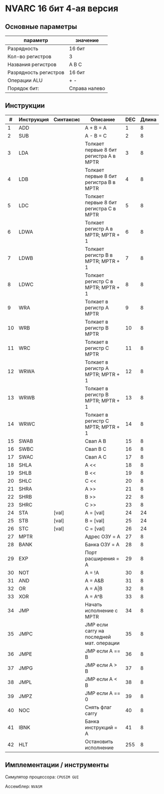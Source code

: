 # NVARC 16 бит 4-ая версия
## Основные параметры
параметр|значение
-|-
Разрядность|16 бит
Кол-во регистров|3
Названия регистров|A B C
Разрядность регистров|16 бит
Операции ALU|+ -
Порядок бит:|Справа налево

## Инструкции
| #  | Инструкция | Синтаксис | Описание                                  | DEC | Длина |
|----|------------|-----------|-------------------------------------------|-----|-------|
| 1  | ADD        |           | A + B = A                                 | 1   | 8     |
| 2  | SUB        |           | A - B = C                                 | 2   | 8     |
| 3  | LDA        |           | Толкает первые 8 бит регистра A в MPTR    | 3   | 8     |
| 4  | LDB        |           | Толкает первые 8 бит регистра B в MPTR    | 4   | 8     |
| 5  | LDC        |           | Толкает первые 8 бит регистра C в MPTR    | 5   | 8     |
| 6  | LDWA       |           | Толкает регистр A в MPTR; MPTR + 1        | 6   | 8     |
| 7  | LDWB       |           | Толкает регистр B в MPTR; MPTR + 1        | 7   | 8     |
| 8  | LDWC       |           | Толкает регистр C в MPTR; MPTR + 1        | 8   | 8     |
| 9  | WRA        |           | Толкает в регистр A MPTR                  | 9   | 8     |
| 10 | WRB        |           | Толкает в регистр B MPTR                  | 10  | 8     |
| 11 | WRC        |           | Толкает в регистр C MPTR                  | 11  | 8     |
| 12 | WRWA       |           | Толкает в регистр A MPTR; MPTR + 1        | 12  | 8     |
| 13 | WRWB       |           | Толкает в регистр B MPTR; MPTR + 1        | 13  | 8     |
| 14 | WRWC       |           | Толкает в регистр C MPTR; MPTR + 1        | 14  | 8     |
| 15 | SWAB       |           | Свап A B                                  | 15  | 8     |
| 16 | SWBC       |           | Свап B C                                  | 16  | 8     |
| 17 | SWAC       |           | Свап A C                                  | 17  | 8     |
| 18 | SHLA       |           | A <<                                      | 18  | 8     |
| 19 | SHLB       |           | B <<                                      | 19  | 8     |
| 20 | SHLC       |           | C <<                                      | 20  | 8     |
| 21 | SHRA       |           | A >>                                      | 21  | 8     |
| 22 | SHRB       |           | B >>                                      | 22  | 8     |
| 23 | SHRC       |           | C >>                                      | 23  | 8     |
| 24 | STA        | [val]     | A = [val]                                 | 24  | 24    |
| 25 | STB        | [val]     | B = [val]                                 | 25  | 24    |
| 26 | STC        | [val]     | C = [val]                                 | 26  | 24    |
| 27 | MPTR       |           | Адрес ОЗУ = A                             | 27  | 8     |
| 28 | BANK       |           | Банка ОЗУ = A                             | 28  | 8     |
| 29 | EXP        |           | Порт расширения = A                       | 29  | 8     |
| 30 | NOT        |           | A = !A                                    | 30  | 8     |
| 31 | AND        |           | A = A&B                                   | 31  | 8     |
| 32 | OR         |           | A = A\|B                                  | 32  | 8     |
| 33 | XOR        |           | A = A^B                                   | 33  | 8     |
| 34 | JMP        |           | Начать исполнение с MPTR                  | 34  | 8     |
| 35 | JMPC       |           | JMP если carry на последней мат. операции | 35  | 8     |
| 36 | JMPE       |           | JMP если A == B                           | 36  | 8     |
| 37 | JMPG       |           | JMP если A > B                            | 37  | 8     |
| 38 | JMPL       |           | JMP если A < B                            | 38  | 8     |
| 39 | JMPZ       |           | JMP если A == 0                           | 39  | 8     |
| 40 | NOC        |           | Снять флаг carry                          | 40  | 8     |
| 41 | IBNK       |           | Банка инструкций = A                      | 41  | 8     |
| 42 | HLT        |           | Остановить исполнение                     | 255 | 8     |

## Имплементации / инструменты
Симулятор процессора: ```CPUSIM GUI```

Ассемблер: ```NVASM```
